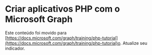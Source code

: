 # <a name="build-php-apps-with-microsoft-graph"></a>Criar aplicativos PHP com o Microsoft Graph

Este conteúdo foi movido para [https://docs.microsoft.com/graph/training/php-tutorial](https://docs.microsoft.com/graph/training/php-tutorial)o. Atualize seu indicador.
